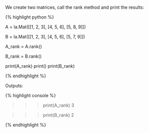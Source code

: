 <div style="text-align: justify">
<p>We create two matrices, call the rank method and print the results:</p>
</div>

{% highlight python %}

A = la.Mat([[1, 2, 3],
            [4, 5, 6],
            [5, 8, 9]])

B = la.Mat([[1, 2, 3],
            [4, 5, 6],
            [5, 7, 9]])

A_rank = A.rank()

B_rank = B.rank()

print(A_rank)
print()
print(B_rank)

{% endhighlight %}

Outputs:

{% highlight console %}

>>> print(A_rank)
3

>>> print(B_rank)
2

{% endhighlight %}
